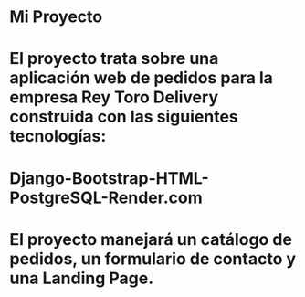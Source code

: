 # Mi Proyecto

# El proyecto trata sobre una aplicación web de pedidos para la empresa Rey Toro Delivery construida con las siguientes tecnologías:

# Django-Bootstrap-HTML-PostgreSQL-Render.com

# El proyecto manejará un catálogo de pedidos, un formulario de contacto y una Landing Page.